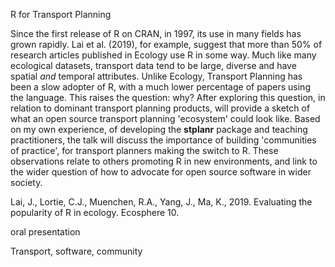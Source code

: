 <!--a title -->
R for Transport Planning

<!--an abstract 1200 characters max-->
Since the first release of R on CRAN, in 1997, its use in many fields has grown rapidly.
Lai et al. (2019), for example, suggest that more than 50% of research articles published in Ecology use R in some way.
Much like many ecological datasets, transport data tend to be large, diverse and have spatial *and* temporal attributes.
Unlike Ecology, Transport Planning has been a slow adopter of R, with a much lower percentage of papers using the language.
This raises the question: why?
After exploring this question, in relation to dominant transport planning products, will provide a sketch of what an open source transport planning 'ecosystem' could look like.
Based on my own experience, of developing the **stplanr** package and teaching practitioners, the talk will discuss the importance of building 'communities of practice', for transport planners making the switch to R.
These observations relate to others promoting R in new environments, and link to the wider question of how to advocate for open source software in wider society.

<!--
Of course, performance is also important.
The talk will conclude by outlining recent developments in the wider area of open source software for transport planning, and its implications for people who currently use, or want to use, R for transport planning research and practice.
-->

Lai, J., Lortie, C.J., Muenchen, R.A., Yang, J., Ma, K., 2019. Evaluating the popularity of R in ecology. Ecosphere 10.

<!--a type (tutorial/oral presentation/lightning talk/poster)-->
oral presentation
<!-- a topic; just one-->



<!-- key words-->
Transport, software, community

<!--JN ideas for the talk
1. create a repo with our setup, including style files, travis setup, etc. and the instructions on how to start
2. explain our setup during the talk (bookdown, GitHub, travis, etc.)
3. explain our working system (e.g. gitter, Skype meeting, use of GitHub issues)
4. show some issues (e.g. having HTML and pdf, too wide code chunks outputs, ...)
5. show how writing a book influence other packages (on a few examples, e.g. including tmap)
-->